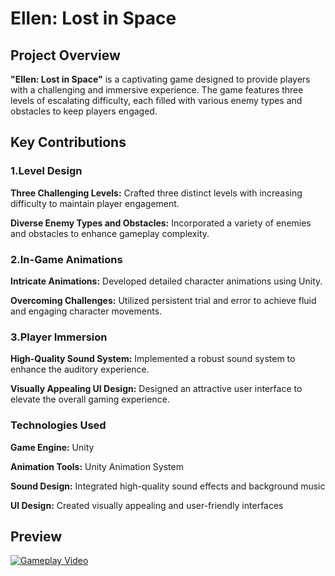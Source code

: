 # Ellen: Lost in Space

## Project Overview

**"Ellen: Lost in Space"** is a captivating game designed to provide players with a challenging and immersive experience. The game features three levels of escalating difficulty, each filled with various enemy types and obstacles to keep players engaged.

## Key Contributions

### 1.Level Design

**Three Challenging Levels:** Crafted three distinct levels with increasing difficulty to maintain player engagement.

**Diverse Enemy Types and Obstacles:** Incorporated a variety of enemies and obstacles to enhance gameplay complexity.

### 2.In-Game Animations

**Intricate Animations:** Developed detailed character animations using Unity.

**Overcoming Challenges:** Utilized persistent trial and error to achieve fluid and engaging character movements.

### 3.Player Immersion

**High-Quality Sound System:** Implemented a robust sound system to enhance the auditory experience.

**Visually Appealing UI Design:** Designed an attractive user interface to elevate the overall gaming experience.

### Technologies Used

**Game Engine:** Unity

**Animation Tools:** Unity Animation System

**Sound Design:** Integrated high-quality sound effects and background music

**UI Design:** Created visually appealing and user-friendly interfaces

## Preview


[![Gameplay Video](https://img.youtube.com/vi/6NSI4tPBfrc/0.jpg)](https://www.youtube.com/watch?v=6NSI4tPBfrc)


